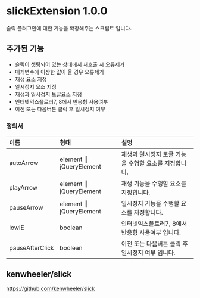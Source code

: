 # slickExtension 1.0.0
슬릭 플러그인에 대한 기능을 확장해주는 스크립트 입니다.

## 추가된 기능
- 슬릭이 셋팅되어 있는 상태에서 재호출 시 오류제거
- 매개변수에 이상한 값이 올 경우 오류제거
- 재생 요소 지정
- 일시정지 요소 지정
- 재생과 일시정지 토글요소 지정
- 인터넷익스플로러7, 8에서 반응형 사용여부
- 이전 또는 다음버튼 클릭 후 일시정지 여부

### 정의서

이름 | 형태 | 설명
| :-- | :-- | :-- |
autoArrow | element \|\| jQueryElement | 재생과 일시정지 토글 기능을 수행할 요소를 지정합니다.
playArrow | element \|\| jQueryElement | 재생 기능을 수행할 요소를 지정합니다.
pauseArrow | element \|\| jQueryElement | 일시정지 기능을 수행할 요소를 지정합니다.
lowIE | boolean | 인터넷익스플로러7, 8에서 반응형 사용여부 입니다.
pauseAfterClick | boolean | 이전 또는 다음버튼 클릭 후 일시정지 여부 입니다.

## kenwheeler/slick
<https://github.com/kenwheeler/slick>